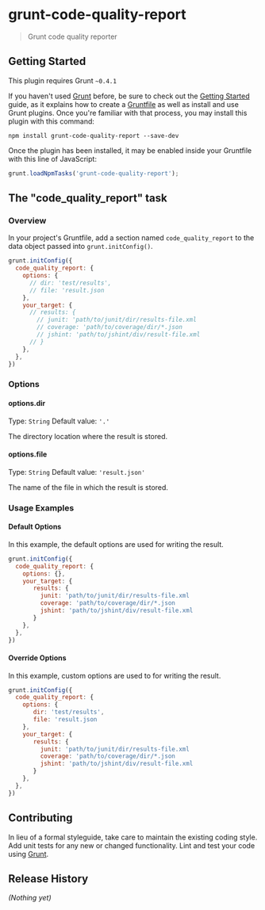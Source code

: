 # grunt-code-quality-report

> Grunt code quality reporter

## Getting Started
This plugin requires Grunt `~0.4.1`

If you haven't used [Grunt](http://gruntjs.com/) before, be sure to check out the [Getting Started](http://gruntjs.com/getting-started) guide, as it explains how to create a [Gruntfile](http://gruntjs.com/sample-gruntfile) as well as install and use Grunt plugins. Once you're familiar with that process, you may install this plugin with this command:

```shell
npm install grunt-code-quality-report --save-dev
```

Once the plugin has been installed, it may be enabled inside your Gruntfile with this line of JavaScript:

```js
grunt.loadNpmTasks('grunt-code-quality-report');
```

## The "code_quality_report" task

### Overview
In your project's Gruntfile, add a section named `code_quality_report` to the data object passed into `grunt.initConfig()`.

```js
grunt.initConfig({
  code_quality_report: {
    options: {
      // dir: 'test/results',
      // file: 'result.json
    },
    your_target: {
      // results: {
        // junit: 'path/to/junit/dir/results-file.xml
        // coverage: 'path/to/coverage/dir/*.json
        // jshint: 'path/to/jshint/div/result-file.xml
      // }
    },
  },
})
```

### Options

#### options.dir
Type: `String`
Default value: `'.'`

The directory location where the result is stored.

#### options.file
Type: `String`
Default value: `'result.json'`

The name of the file in which the result is stored.

### Usage Examples

#### Default Options
In this example, the default options are used for writing the result.

```js
grunt.initConfig({
  code_quality_report: {
    options: {},
    your_target: {
       results: {
         junit: 'path/to/junit/dir/results-file.xml
         coverage: 'path/to/coverage/dir/*.json
         jshint: 'path/to/jshint/div/result-file.xml
       }
    },
  },
})
```

#### Override Options
In this example, custom options are used to for writing the result.

```js
grunt.initConfig({
  code_quality_report: {
    options: {
       dir: 'test/results',
       file: 'result.json
    },
    your_target: {
       results: {
         junit: 'path/to/junit/dir/results-file.xml
         coverage: 'path/to/coverage/dir/*.json
         jshint: 'path/to/jshint/div/result-file.xml
       }
    },
  },
})
```

## Contributing
In lieu of a formal styleguide, take care to maintain the existing coding style. Add unit tests for any new or changed functionality. Lint and test your code using [Grunt](http://gruntjs.com/).

## Release History
_(Nothing yet)_
